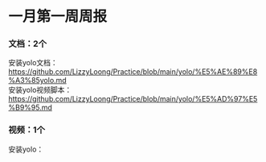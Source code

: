 # 一月第一周周报

### 文档：2个
安装yolo文档：https://github.com/LizzyLoong/Practice/blob/main/yolo/%E5%AE%89%E8%A3%85yolo.md     
安装yolo视频脚本：https://github.com/LizzyLoong/Practice/blob/main/yolo/%E5%AD%97%E5%B9%95.md   



### 视频：1个
安装yolo：






